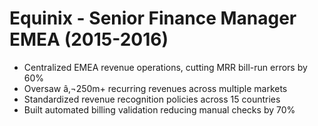 ﻿# Equinix - Senior Finance Manager EMEA (2015-2016)

- Centralized EMEA revenue operations, cutting MRR bill-run errors by 60%
- Oversaw â‚¬250m+ recurring revenues across multiple markets
- Standardized revenue recognition policies across 15 countries
- Built automated billing validation reducing manual checks by 70%
